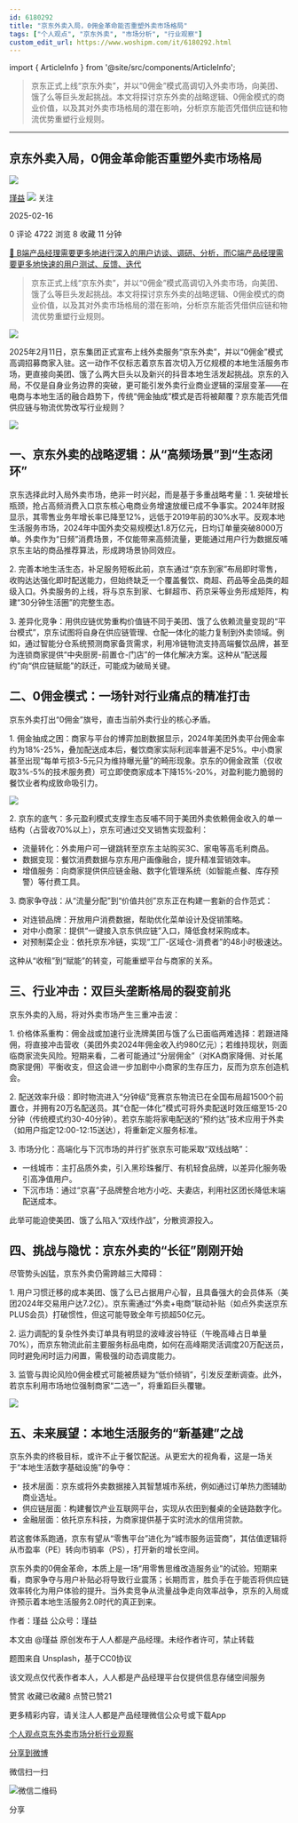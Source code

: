 ```yaml
---
id: 6180292
title: "京东外卖入局，0佣金革命能否重塑外卖市场格局"
tags: ["个人观点", "京东外卖", "市场分析", "行业观察"]
custom_edit_url: https://www.woshipm.com/it/6180292.html
---
```

import { ArticleInfo } from '@site/src/components/ArticleInfo';

<ArticleInfo
    author="瑾益"
    authorLink="https://www.woshipm.com/u/1281237"
    published="2025-02-16"
    views={4722}
    comments={0}
    collects={8}
/>

> 京东正式上线“京东外卖”，并以“0佣金”模式高调切入外卖市场，向美团、饿了么等巨头发起挑战。本文将探讨京东外卖的战略逻辑、0佣金模式的商业价值，以及其对外卖市场格局的潜在影响，分析京东能否凭借供应链和物流优势重塑行业规则。

---

## 京东外卖入局，0佣金革命能否重塑外卖市场格局

[![](https://static.woshipm.com/ttw_avatar_20241222114222_6906.png?imageView2/1/w/72/h/72/q/100)](https://www.woshipm.com/u/1281237)

[瑾益](https://www.woshipm.com/u/1281237) ![](https://static.woshipm.com/tag/1101_1@2x.png) 关注

2025-02-16

0 评论 4722 浏览 8 收藏 11 分钟

[🔗 B端产品经理需要更多地进行深入的用户访谈、调研、分析，而C端产品经理需要更多地快速的用户测试、反馈、迭代](https://ke.qidianla.com/courses/bcpm)

> 京东正式上线“京东外卖”，并以“0佣金”模式高调切入外卖市场，向美团、饿了么等巨头发起挑战。本文将探讨京东外卖的战略逻辑、0佣金模式的商业价值，以及其对外卖市场格局的潜在影响，分析京东能否凭借供应链和物流优势重塑行业规则。

![](https://image.woshipm.com/2023/10/31/97195bfc-77e9-11ee-be6e-00163e142b65.jpg)

2025年2月11日，京东集团正式宣布上线外卖服务“京东外卖”，并以“0佣金”模式高调招募商家入驻。这一动作不仅标志着京东首次切入万亿规模的本地生活服务市场，更直接向美团、饿了么两大巨头以及新兴的抖音本地生活发起挑战。京东的入局，不仅是自身业务边界的突破，更可能引发外卖行业商业逻辑的深层变革——在电商与本地生活的融合趋势下，传统“佣金抽成”模式是否将被颠覆？京东能否凭借供应链与物流优势改写行业规则？

![](https://image.woshipm.com/wp-files/2025/02/Qf7Xd5612LVGitw0Cwui.jpg)

## 一、京东外卖的战略逻辑：从“高频场景”到“生态闭环”

京东选择此时入局外卖市场，绝非一时兴起，而是基于多重战略考量：1. 突破增长瓶颈，抢占高频消费入口京东核心电商业务增速放缓已成不争事实。2024年财报显示，其零售业务年增长率已降至12%，远低于2019年前的30%水平。反观本地生活服务市场，2024年中国外卖交易规模达1.8万亿元，日均订单量突破8000万单。外卖作为“日频”消费场景，不仅能带来高频流量，更能通过用户行为数据反哺京东主站的商品推荐算法，形成跨场景协同效应。

2\. 完善本地生活生态，补足服务短板此前，京东通过“京东到家”布局即时零售，收购达达强化即时配送能力，但始终缺乏一个覆盖餐饮、商超、药品等全品类的超级入口。外卖服务的上线，将与京东到家、七鲜超市、药京采等业务形成矩阵，构建“30分钟生活圈”的完整生态。

3\. 差异化竞争：用供应链优势重构价值链不同于美团、饿了么依赖流量变现的“平台模式”，京东试图将自身在供应链管理、仓配一体化的能力复制到外卖领域。例如，通过智能分仓系统预测商家备货需求，利用冷链物流支持高端餐饮品牌，甚至为连锁商家提供“中央厨房-前置仓-门店”的一体化解决方案。这种从“配送履约”向“供应链赋能”的跃迁，可能成为破局关键。

## 二、0佣金模式：一场针对行业痛点的精准打击

京东外卖打出“0佣金”旗号，直击当前外卖行业的核心矛盾。

1\. 佣金抽成之困：商家与平台的博弈加剧数据显示，2024年美团外卖平台佣金率约为18%-25%，叠加配送成本后，餐饮商家实际利润率普遍不足5%。中小商家甚至出现“每单亏损3-5元只为维持曝光量”的畸形现象。京东的0佣金政策（仅收取3%-5%的技术服务费）可立即使商家成本下降15%-20%，对盈利能力脆弱的餐饮业者构成致命吸引力。

![](https://image.woshipm.com/wp-files/2025/02/qwta2jQrgXWKU88uMwzw.png)

2\. 京东的底气：多元盈利模式支撑生态反哺不同于美团外卖依赖佣金收入的单一结构（占营收70%以上），京东可通过交叉销售实现盈利：

*   流量转化：外卖用户可一键跳转至京东主站购买3C、家电等高毛利商品。
*   数据变现：餐饮消费数据与京东用户画像融合，提升精准营销效率。
*   增值服务：向商家提供供应链金融、数字化管理系统（如智能点餐、库存预警）等付费工具。

3\. 商家争夺战：从“流量分配”到“价值共创”京东正在构建一套新的合作范式：

*   对连锁品牌：开放用户消费数据，帮助优化菜单设计及促销策略。
*   对中小商家：提供“一键接入京东供应链”入口，降低食材采购成本。
*   对预制菜企业：依托京东冷链，实现“工厂-区域仓-消费者”的48小时极速达。

这种从“收租”到“赋能”的转变，可能重塑平台与商家的关系。

## 三、行业冲击：双巨头垄断格局的裂变前兆

京东外卖的入局，将对外卖市场产生三重冲击波：

1\. 价格体系重构：佣金战或加速行业洗牌美团与饿了么已面临两难选择：若跟进降佣，将直接冲击营收（美团外卖2024年佣金收入约980亿元）；若维持现状，则面临商家流失风险。短期来看，二者可能通过“分层佣金”（对KA商家降佣、对长尾商家提佣）平衡收支，但这会进一步加剧中小商家的生存压力，反而为京东创造机会。

2\. 配送效率升级：即时物流进入“分钟级”竞赛京东物流已在全国布局超1500个前置仓，并拥有20万名配送员。其“仓配一体化”模式可将外卖配送时效压缩至15-20分钟（传统模式约30-40分钟）。若京东能将家电配送的“预约达”技术应用于外卖（如用户指定12:00-12:15送达），将重新定义服务标准。

3\. 市场分化：高端化与下沉市场的并行扩张京东可能采取“双线战略”：

*   一线城市：主打品质外卖，引入黑珍珠餐厅、有机轻食品牌，以差异化服务吸引高净值用户。
*   下沉市场：通过“京喜”子品牌整合地方小吃、夫妻店，利用社区团长降低末端配送成本。

此举可能迫使美团、饿了么陷入“双线作战”，分散资源投入。

## 四、挑战与隐忧：京东外卖的“长征”刚刚开始

尽管势头凶猛，京东外卖仍需跨越三大障碍：

1\. 用户习惯迁移的成本美团、饿了么已占据用户心智，且具备强大的会员体系（美团2024年交易用户达7.2亿）。京东需通过“外卖+电商”联动补贴（如点外卖送京东PLUS会员）打破惯性，但这可能导致全年亏损超50亿元。

2\. 运力调配的复杂性外卖订单具有明显的波峰波谷特征（午晚高峰占日单量70%），而京东物流此前主要服务标品电商，如何在高峰期灵活调度20万配送员，同时避免闲时运力闲置，需极强的动态调度能力。

3\. 监管与舆论风险0佣金模式可能被质疑为“低价倾销”，引发反垄断调查。此外，若京东利用市场地位强制商家“二选一”，将重蹈巨头覆辙。

![](https://image.woshipm.com/wp-files/2025/02/gXFfIipMRsnPOT1U8Fsk.png)

## 五、未来展望：本地生活服务的“新基建”之战

京东外卖的终极目标，或许不止于餐饮配送。从更宏大的视角看，这是一场关于“本地生活数字基础设施”的争夺：

*   技术层面：京东或将外卖数据接入其智慧城市系统，例如通过订单热力图辅助商业选址。
*   供应链层面：构建餐饮产业互联网平台，实现从农田到餐桌的全链路数字化。
*   金融层面：依托京东科技，为商家提供基于实时流水的信用贷款。

若这套体系跑通，京东有望从“零售平台”进化为“城市服务运营商”，其估值逻辑将从市盈率（PE）转向市销率（PS），打开新的增长空间。

京东外卖的0佣金革命，本质上是一场“用零售思维改造服务业”的试验。短期来看，商家争夺与用户补贴必将导致行业震荡；长期而言，胜负手在于能否将供应链效率转化为用户体验的提升。当外卖竞争从流量战争走向效率战争，京东的入局或许预示着本地生活服务2.0时代的真正到来。

作者：瑾益 公众号：瑾益

本文由 @瑾益 原创发布于人人都是产品经理。未经作者许可，禁止转载

题图来自 Unsplash，基于CC0协议

该文观点仅代表作者本人，人人都是产品经理平台仅提供信息存储空间服务

赞赏 收藏已收藏8 点赞已赞21

更多精彩内容，请关注人人都是产品经理微信公众号或下载App

[个人观点](https://www.woshipm.com/tag/%e4%b8%aa%e4%ba%ba%e8%a7%82%e7%82%b9)[京东外卖](https://www.woshipm.com/tag/%e4%ba%ac%e4%b8%9c%e5%a4%96%e5%8d%96)[市场分析](https://www.woshipm.com/tag/%e5%b8%82%e5%9c%ba%e5%88%86%e6%9e%90)[行业观察](https://www.woshipm.com/tag/%e8%a1%8c%e4%b8%9a%e8%a7%82%e5%af%9f)

[分享到微博](https://service.weibo.com/share/share.php?appkey=2775287854&title=京东外卖入局，0佣金革命能否重塑外卖市场格局&url=https://www.woshipm.com/it/6180292.html&pic=https://image.woshipm.com/2023/10/31/97195bfc-77e9-11ee-be6e-00163e142b65.jpg)

微信扫一扫

![微信二维码](https://api.pwmqr.com/qrcode/create/?url=https://www.woshipm.com/it/6180292.html)

分享